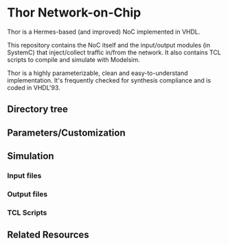 Thor Network-on-Chip
====

Thor is a Hermes-based (and improved) NoC implemented in VHDL.  

This repository contains the NoC itself and the input/output modules (in SystemC)
that inject/collect traffic in/from the network.
It also contains TCL scripts to compile and simulate with Modelsim.  

Thor is a highly parameterizable, clean and easy-to-understand implementation.
It's frequently checked for synthesis compliance and is coded in VHDL'93.

## Directory tree
## Parameters/Customization
## Simulation
### Input files
### Output files
### TCL Scripts
## Related Resources

